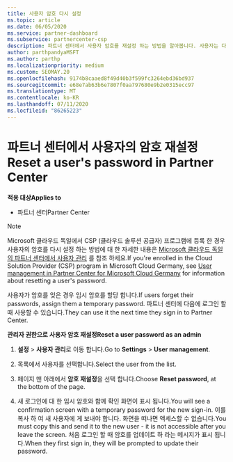 ```yaml
---
title: 사용자 암호 다시 설정
ms.topic: article
ms.date: 06/05/2020
ms.service: partner-dashboard
ms.subservice: partnercenter-csp
description: 파트너 센터에서 사용자 암호를 재설정 하는 방법을 알아봅니다. 사용자는 다음에 파트너 센터에 로그인 할 때 임시 암호를 받게 됩니다.
author: parthpandyaMSFT
ms.author: parthp
ms.localizationpriority: medium
ms.custom: SEOMAY.20
ms.openlocfilehash: 9174b8caaed8f49d40b3f599fc3264ebd36bd937
ms.sourcegitcommit: e68e7ab63b6e7807f0aa797680e9b2e0315ecc97
ms.translationtype: MT
ms.contentlocale: ko-KR
ms.lasthandoff: 07/11/2020
ms.locfileid: "86265223"
---
```

# <a name="reset-a-users-password-in-partner-center"></a><span data-ttu-id="335e8-104">파트너 센터에서 사용자의 암호 재설정</span><span class="sxs-lookup"><span data-stu-id="335e8-104">Reset a user's password in Partner Center</span></span>

<span data-ttu-id="335e8-105">**적용 대상**</span><span class="sxs-lookup"><span data-stu-id="335e8-105">**Applies to**</span></span>

- <span data-ttu-id="335e8-106">파트너 센터</span><span class="sxs-lookup"><span data-stu-id="335e8-106">Partner Center</span></span>

> [!NOTE]  
> <span data-ttu-id="335e8-107">Microsoft 클라우드 독일에서 CSP (클라우드 솔루션 공급자) 프로그램에 등록 한 경우 사용자의 암호를 다시 설정 하는 방법에 대 한 자세한 내용은 [Microsoft 클라우드 독일의 파트너 센터에서 사용자 관리](user-management-in-partner-center-for-microsoft-cloud-germany.md) 를 참조 하세요.</span><span class="sxs-lookup"><span data-stu-id="335e8-107">If you're enrolled in the Cloud Solution Provider (CSP) program in Microsoft Cloud Germany, see [User management in Partner Center for Microsoft Cloud Germany](user-management-in-partner-center-for-microsoft-cloud-germany.md) for information about resetting a user's password.</span></span>

<span data-ttu-id="335e8-108">사용자가 암호를 잊은 경우 임시 암호를 할당 합니다.</span><span class="sxs-lookup"><span data-stu-id="335e8-108">If users forget their passwords, assign them a temporary password.</span></span> <span data-ttu-id="335e8-109">파트너 센터에 다음에 로그인 할 때 사용할 수 있습니다.</span><span class="sxs-lookup"><span data-stu-id="335e8-109">They can use it the next time they sign in to Partner Center.</span></span>

<span data-ttu-id="335e8-110">**관리자 권한으로 사용자 암호 재설정**</span><span class="sxs-lookup"><span data-stu-id="335e8-110">**Reset a user password as an admin**</span></span>

1. <span data-ttu-id="335e8-111">**설정** &gt; **사용자 관리**로 이동 합니다.</span><span class="sxs-lookup"><span data-stu-id="335e8-111">Go to **Settings** &gt; **User management**.</span></span>

2. <span data-ttu-id="335e8-112">목록에서 사용자를 선택합니다.</span><span class="sxs-lookup"><span data-stu-id="335e8-112">Select the user from the list.</span></span>

3. <span data-ttu-id="335e8-113">페이지 맨 아래에서 **암호 재설정**을 선택 합니다.</span><span class="sxs-lookup"><span data-stu-id="335e8-113">Choose **Reset password**, at the bottom of the page.</span></span>

4. <span data-ttu-id="335e8-114">새 로그인에 대 한 임시 암호와 함께 확인 화면이 표시 됩니다.</span><span class="sxs-lookup"><span data-stu-id="335e8-114">You will see a confirmation screen with a temporary password for the new sign-in.</span></span> <span data-ttu-id="335e8-115">이를 복사 하 여 새 사용자에 게 보내야 합니다. 화면을 떠나면 액세스할 수 없습니다.</span><span class="sxs-lookup"><span data-stu-id="335e8-115">You must copy this and send it to the new user - it is not accessible after you leave the screen.</span></span> <span data-ttu-id="335e8-116">처음 로그인 할 때 암호를 업데이트 하 라는 메시지가 표시 됩니다.</span><span class="sxs-lookup"><span data-stu-id="335e8-116">When they first sign in, they will be prompted to update their password.</span></span>

